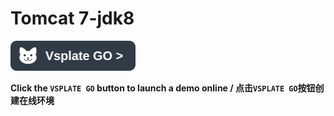 # Tomcat 7-jdk8

<a href="https://www.vsplate.com/?docker-compose=https://github.com/vsplate/dcenvs/tomcat/7-jdk8"><img alt="VSPLATE GO" src="https://raw.githubusercontent.com/vsplate/images/master/vsgo_btn.png" width="200px"></a>

**Click the `VSPLATE GO` button to launch a demo online / 点击`VSPLATE GO`按钮创建在线环境**